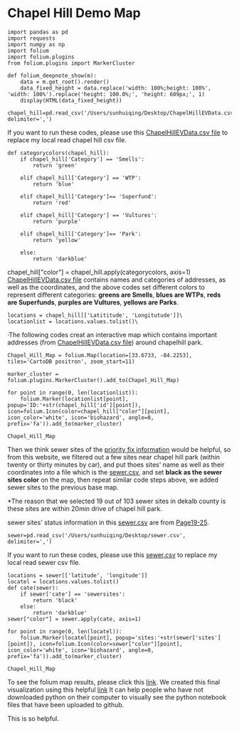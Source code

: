 # Chapel Hill Demo Map
```
import pandas as pd
import requests
import numpy as np
import folium
import folium.plugins
from folium.plugins import MarkerCluster
```
```
def folium_deepnote_show(m):
    data = m.get_root().render()
    data_fixed_height = data.replace('width: 100%;height: 100%', 'width: 100%').replace('height: 100.0%;', 'height: 609px;', 1)
    display(HTML(data_fixed_height))
```

```
chapel_hill=pd.read_csv('/Users/sunhuiqing/Desktop/ChapelHillEVData.csv', delimiter=',')
```

If you want to run these codes, please use this [ChapelHillEVData.csv file](https://github.com/HuiqingSun/EJProject/blob/main/ChapelHillEVData.csv) to replace my local read chapel hill csv file.


```
def categorycolors(chapel_hill):
    if chapel_hill['Category'] == 'Smells':
        return 'green'
        
    elif chapel_hill['Category'] == 'WTP':
        return 'blue'
        
    elif chapel_hill['Category']== 'Superfund':
        return 'red'
        
    elif chapel_hill['Category'] == 'Vultures':
        return 'purple'
        
    elif chapel_hill['Category']== 'Park':
        return 'yellow'
        
    else:
        return 'darkblue'
 ```      
        
        
chapel_hill["color"] = chapel_hill.apply(categorycolors, axis=1)
[ChapelHillEVData.csv file](https://github.com/HuiqingSun/EJProject/blob/main/ChapelHillEVData.csv) contains names and categories of addresses, as well as the coordinates, and the above codes set different colors to represent different categories: **greens are Smells**, **blues are WTPs**, **reds are Superfunds**, **purples are Vultures**, **yellows are Parks**.



```
locations = chapel_hill[['Latititude', 'Longitutude']]\
locationlist = locations.values.tolist()\
```


·The following codes creat an interactive map which contains important addresses (from [ChapelHillEVData.csv file](https://github.com/HuiqingSun/EJProject/blob/main/ChapelHillEVData.csv)) around chapelhill park.

```
Chapel_Hill_Map = folium.Map(location=[33.6733, -84.2253], tiles='CartoDB positron', zoom_start=11)

marker_cluster = folium.plugins.MarkerCluster().add_to(Chapel_Hill_Map)

for point in range(0, len(locationlist)):
    folium.Marker(locationlist[point], popup='ID:'+str(chapel_hill['id'][point]), icon=folium.Icon(color=chapel_hill["color"][point], icon_color='white', icon='biohazard', angle=0, prefix='fa')).add_to(marker_cluster)
    
Chapel_Hill_Map

```


Then we think sewer sites of the [priority fix information](https://www.ajc.com/neighborhoods/dekalb/map-the-dekalb-sewer-systems-103-priority-fixes/JBAEM2ABZRAJ3IKQREFKM737S4/) would be helpful, so from this website, we filtered out a few sites near chapel hill park (within twenty or thirty minutes by car), and put thoes sites' name as well as their coordinates into a file which is the [sewer.csv](https://github.com/HuiqingSun/EJProject/blob/main/sewer.csv), and set **black as the sewer sites color** on the map, then repeat similar code steps above, we added sewer sites to the previous base map.

*The reason that we selected 19 out of 103 sewer sites in dekalb county is these sites are within 20min drive of chapel hill park.

sewer sites' status information in this [sewer.csv](https://github.com/HuiqingSun/EJProject/blob/main/sewer.csv) are from [Page19-25](https://www.dekalbcountyga.gov/sites/default/files/users/user3551/DeKalb%20County%20Annual%20Report%20No%2010%203.1.22.pdf).


```
sewer=pd.read_csv('/Users/sunhuiqing/Desktop/sewer.csv', delimiter=',')
```
If you want to run these codes, please use this [sewer.csv](https://github.com/HuiqingSun/EJProject/blob/main/sewer.csv) to replace my local read sewer csv file.

```
locations = sewer[['latitude', 'longitude']]
locatel = locations.values.tolist()
def cate(sewer):
    if sewer['cate'] == 'sewersites':
        return 'black'
    else:
        return 'darkblue'
sewer["color"] = sewer.apply(cate, axis=1)
```

```
for point in range(0, len(locatel)):
    folium.Marker(locatel[point], popup='sites:'+str(sewer['sites'][point]), icon=folium.Icon(color=sewer["color"][point], icon_color='white', icon='biohazard', angle=0, prefix='fa')).add_to(marker_cluster)
    
Chapel_Hill_Map

```


To see the folium map results, please click this [link](http://nbviewer.org/github/HuiqingSun/map/blob/main/Chapel%20Hill%20Demo%20Map%20%284%29%20%282%29.ipynb). We created this final visualization using this helpful [link](http://nbviewer.org/) It can help people who have not downloaded python on their computer to visually see the python notebook files that have been uploaded to github. 





This  is so helpful. 
